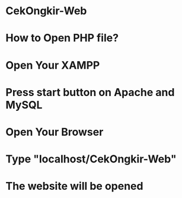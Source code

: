 # CekOngkir-Web
# How to Open PHP file?
# Open Your XAMPP
# Press start button on Apache and MySQL
# Open Your Browser
# Type "localhost/CekOngkir-Web"
# The website will be opened
